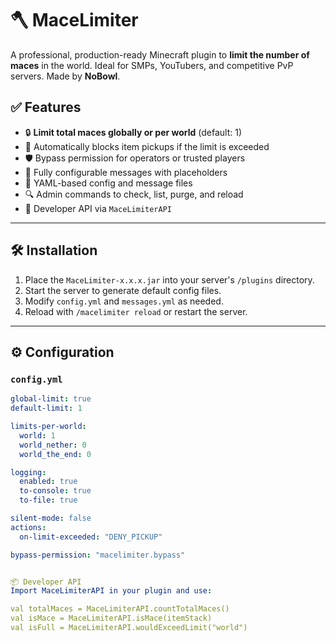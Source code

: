 # 🪓 MaceLimiter
A professional, production-ready Minecraft plugin to **limit the number of maces** in the world. Ideal for SMPs, YouTubers, and competitive PvP servers. Made by **NoBowl**.

## ✅ Features
- 🔒 **Limit total maces globally or per world** (default: 1)
- 🎯 Automatically blocks item pickups if the limit is exceeded
- 🛡️ Bypass permission for operators or trusted players
- 💬 Fully configurable messages with placeholders
- 📜 YAML-based config and message files
- 🔍 Admin commands to check, list, purge, and reload
- 🧩 Developer API via `MaceLimiterAPI`

---

## 🛠️ Installation
1. Place the `MaceLimiter-x.x.x.jar` into your server's `/plugins` directory.
2. Start the server to generate default config files.
3. Modify `config.yml` and `messages.yml` as needed.
4. Reload with `/macelimiter reload` or restart the server.

---

## ⚙️ Configuration

### `config.yml`
```yaml
global-limit: true
default-limit: 1

limits-per-world:
  world: 1
  world_nether: 0
  world_the_end: 0

logging:
  enabled: true
  to-console: true
  to-file: true

silent-mode: false
actions:
  on-limit-exceeded: "DENY_PICKUP"

bypass-permission: "macelimiter.bypass"


📦 Developer API
Import MaceLimiterAPI in your plugin and use:

val totalMaces = MaceLimiterAPI.countTotalMaces()
val isMace = MaceLimiterAPI.isMace(itemStack)
val isFull = MaceLimiterAPI.wouldExceedLimit("world")